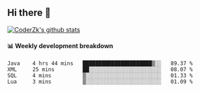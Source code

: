 ## Hi there 👋

[![CoderZk's github stats](https://github-readme-stats.vercel.app/api?username=zhoukuo123&show_icons=true&count_private=true)](https://github.com/anuraghazra/github-readme-stats)

#### :bar_chart: Weekly development breakdown

<!--START_SECTION:waka-->
```text
Java    4 hrs 44 mins   ██████████████████████▒░░   89.37 % 
XML     25 mins         ██░░░░░░░░░░░░░░░░░░░░░░░   08.07 % 
SQL     4 mins          ▒░░░░░░░░░░░░░░░░░░░░░░░░   01.33 % 
Lua     3 mins          ▒░░░░░░░░░░░░░░░░░░░░░░░░   01.09 % 
```
<!--END_SECTION:waka-->
